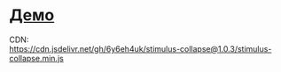 # [Демо](https://jsfiddle.net/6y6eH4uk/kqjsuh8L/)

CDN:   
https://cdn.jsdelivr.net/gh/6y6eh4uk/stimulus-collapse@1.0.3/stimulus-collapse.min.js
